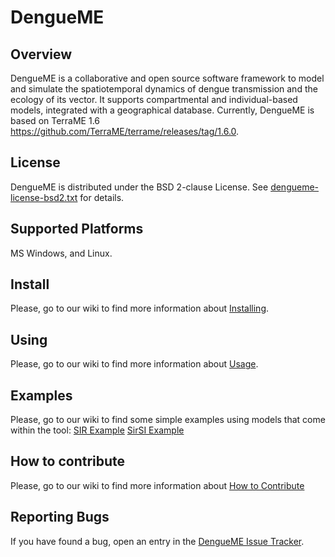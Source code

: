 # DengueME

## Overview
DengueME is a collaborative and open source software framework to model and simulate the spatiotemporal dynamics of dengue transmission and the ecology of its vector. It supports compartmental and individual-based models, integrated with a  geographical database. Currently, DengueME is based on TerraME 1.6 <https://github.com/TerraME/terrame/releases/tag/1.6.0>.

## License
DengueME is distributed under the BSD 2-clause License. See [dengueme-license-bsd2.txt](https://github.com/ufopleds/DengueME/blob/master/dengueme-licence-bsd2.txt) for details. 


## Supported Platforms
MS Windows, and Linux.

## Install
Please, go to our wiki to find more information about [Installing](https://github.com/ufopleds/DengueME/wiki/How-to-Install).
## Using
Please,  go to our wiki to find more information about [Usage](https://github.com/ufopleds/DengueME/wiki/How-to-Use).
## Examples
Please, go to our wiki to find some simple examples using models that come within the tool: [SIR Example](https://github.com/ufopleds/DengueME/wiki/Example%3A-Sir-Basic-Model) [SirSI Example](https://github.com/ufopleds/DengueME/wiki/Example%3A-SirSI-Model)
## How to contribute
Please, go to our wiki to find more information about [How to Contribute](https://github.com/ufopleds/DengueME/wiki/How-to-contribute)
## Reporting Bugs
If you have found a bug, open an entry in the [DengueME Issue Tracker](https://github.com/ufopleds/DengueME/issues).
